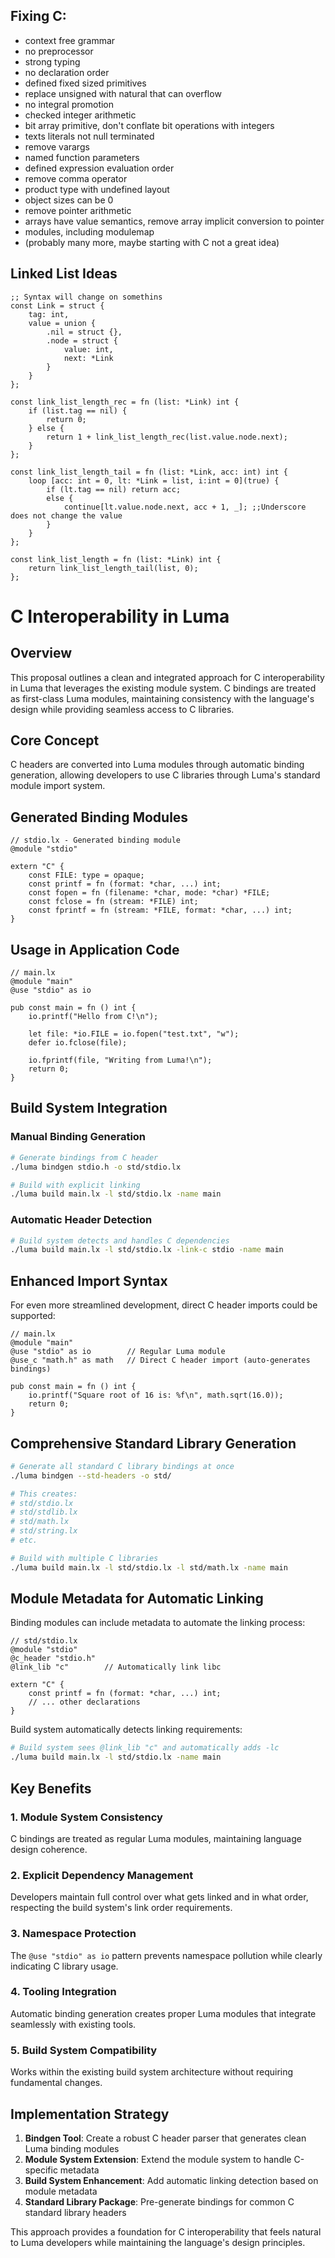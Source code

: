 ## Fixing C:
   - context free grammar
   - no preprocessor
   - strong typing
   - no declaration order
   - defined fixed sized primitives
   - replace unsigned with natural that can overflow
   - no integral promotion
   - checked integer arithmetic
   - bit array primitive, don't conflate bit operations with integers
   - texts literals not null terminated
   - remove varargs
   - named function parameters
   - defined expression evaluation order
   - remove comma operator
   - product type with undefined layout
   - object sizes can be 0
   - remove pointer arithmetic
   - arrays have value semantics, remove array implicit conversion to pointer
   - modules, including modulemap
   - (probably many more, maybe starting with C not a great idea)

## Linked List Ideas
```lux
;; Syntax will change on somethins
const Link = struct {
    tag: int,
    value = union {
        .nil = struct {},
        .node = struct {
            value: int,
            next: *Link
        }
    }
};

const link_list_length_rec = fn (list: *Link) int {
    if (list.tag == nil) {
        return 0;
    } else {
        return 1 + link_list_length_rec(list.value.node.next);
    }
};

const link_list_length_tail = fn (list: *Link, acc: int) int {
    loop [acc: int = 0, lt: *Link = list, i:int = 0](true) {
        if (lt.tag == nil) return acc;
        else {
            continue[lt.value.node.next, acc + 1, _]; ;;Underscore does not change the value
        }
    }
};

const link_list_length = fn (list: *Link) int {
    return link_list_length_tail(list, 0);
};
```

# C Interoperability in Luma

## Overview

This proposal outlines a clean and integrated approach for C interoperability in Luma that leverages the existing module system. C bindings are treated as first-class Luma modules, maintaining consistency with the language's design while providing seamless access to C libraries.

## Core Concept

C headers are converted into Luma modules through automatic binding generation, allowing developers to use C libraries through Luma's standard module import system.

## Generated Binding Modules

```luma
// stdio.lx - Generated binding module
@module "stdio"

extern "C" {
    const FILE: type = opaque;
    const printf = fn (format: *char, ...) int;
    const fopen = fn (filename: *char, mode: *char) *FILE;
    const fclose = fn (stream: *FILE) int;
    const fprintf = fn (stream: *FILE, format: *char, ...) int;
}
```

## Usage in Application Code

```luma
// main.lx
@module "main"
@use "stdio" as io

pub const main = fn () int {
    io.printf("Hello from C!\n");
    
    let file: *io.FILE = io.fopen("test.txt", "w");
    defer io.fclose(file);
    
    io.fprintf(file, "Writing from Luma!\n");
    return 0;
}
```

## Build System Integration

### Manual Binding Generation
```bash
# Generate bindings from C header
./luma bindgen stdio.h -o std/stdio.lx

# Build with explicit linking
./luma build main.lx -l std/stdio.lx -name main
```

### Automatic Header Detection
```bash
# Build system detects and handles C dependencies
./luma build main.lx -l std/stdio.lx -link-c stdio -name main
```

## Enhanced Import Syntax

For even more streamlined development, direct C header imports could be supported:

```luma
// main.lx
@module "main"
@use "stdio" as io        // Regular Luma module
@use_c "math.h" as math   // Direct C header import (auto-generates bindings)

pub const main = fn () int {
    io.printf("Square root of 16 is: %f\n", math.sqrt(16.0));
    return 0;
}
```

## Comprehensive Standard Library Generation

```bash
# Generate all standard C library bindings at once
./luma bindgen --std-headers -o std/

# This creates:
# std/stdio.lx
# std/stdlib.lx  
# std/math.lx
# std/string.lx
# etc.

# Build with multiple C libraries
./luma build main.lx -l std/stdio.lx -l std/math.lx -name main
```

## Module Metadata for Automatic Linking

Binding modules can include metadata to automate the linking process:

```luma
// std/stdio.lx
@module "stdio"
@c_header "stdio.h"
@link_lib "c"        // Automatically link libc

extern "C" {
    const printf = fn (format: *char, ...) int;
    // ... other declarations
}
```

Build system automatically detects linking requirements:
```bash
# Build system sees @link_lib "c" and automatically adds -lc
./luma build main.lx -l std/stdio.lx -name main
```

## Key Benefits

### 1. **Module System Consistency**
C bindings are treated as regular Luma modules, maintaining language design coherence.

### 2. **Explicit Dependency Management**
Developers maintain full control over what gets linked and in what order, respecting the build system's link order requirements.

### 3. **Namespace Protection**
The `@use "stdio" as io` pattern prevents namespace pollution while clearly indicating C library usage.

### 4. **Tooling Integration**
Automatic binding generation creates proper Luma modules that integrate seamlessly with existing tools.

### 5. **Build System Compatibility**
Works within the existing build system architecture without requiring fundamental changes.

## Implementation Strategy

1. **Bindgen Tool**: Create a robust C header parser that generates clean Luma binding modules
2. **Module System Extension**: Extend the module system to handle C-specific metadata
3. **Build System Enhancement**: Add automatic linking detection based on module metadata
4. **Standard Library Package**: Pre-generate bindings for common C standard library headers

This approach provides a foundation for C interoperability that feels natural to Luma developers while maintaining the language's design principles.
